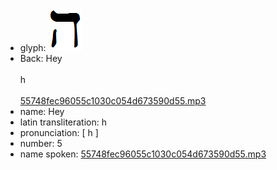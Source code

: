 - glyph: ![356cddf659d954b1c50e48776c70001d.png](40.png)
- Back: Hey<br /><br />h<br /><br />[55748fec96055c1030c054d673590d55.mp3](59.mp3)
- name: Hey<br />
- latin transliteration: h<br />
- pronunciation: [ h ]<br />
- number: 5<br />
- name spoken: [55748fec96055c1030c054d673590d55.mp3](59.mp3)